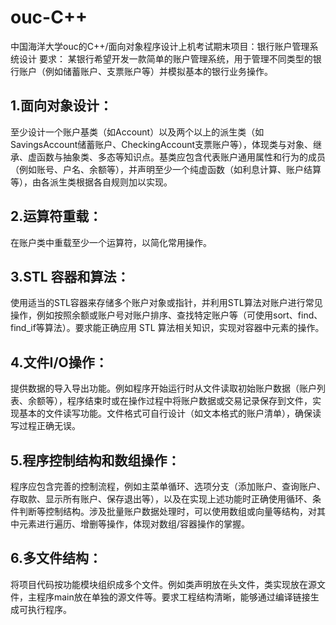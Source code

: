 # ouc-C++

中国海洋大学ouc的C++/面向对象程序设计上机考试期末项目：银行账户管理系统设计
要求：
某银行希望开发一款简单的账户管理系统，用于管理不同类型的银行账户（例如储蓄账户、支票账户等）并模拟基本的银行业务操作。

## 1.面向对象设计：

 至少设计一个账户基类（如Account）以及两个以上的派生类（如SavingsAccount储蓄账户、CheckingAccount支票账户等），体现类与对象、继承、虚函数与抽象类、多态等知识点。基类应包含代表账户通用属性和行为的成员（例如账号、户名、余额等），并声明至少一个纯虚函数（如利息计算、账户结算等），由各派生类根据各自规则加以实现。

## 2.运算符重载：

在账户类中重载至少一个运算符，以简化常用操作。

## 3.STL 容器和算法：

使用适当的STL容器来存储多个账户对象或指针，并利用STL算法对账户进行常见操作，例如按照余额或账户号对账户排序、查找特定账户等（可使用sort、find、find_if等算法）。要求能正确应用 STL 算法相关知识，实现对容器中元素的操作。

## 4.文件I/O操作：

提供数据的导入导出功能。例如程序开始运行时从文件读取初始账户数据（账户列表、余额等），程序结束时或在操作过程中将账户数据或交易记录保存到文件，实现基本的文件读写功能。文件格式可自行设计（如文本格式的账户清单），确保读写过程正确无误。

## 5.程序控制结构和数组操作：

程序应包含完善的控制流程，例如主菜单循环、选项分支（添加账户、查询账户、存取款、显示所有账户、保存退出等），以及在实现上述功能时正确使用循环、条件判断等控制结构。涉及批量账户数据处理时，可以使用数组或向量等结构，对其中元素进行遍历、增删等操作，体现对数组/容器操作的掌握。

## 6.多文件结构：

将项目代码按功能模块组织成多个文件。例如类声明放在头文件，类实现放在源文件，主程序main放在单独的源文件等。要求工程结构清晰，能够通过编译链接生成可执行程序。

